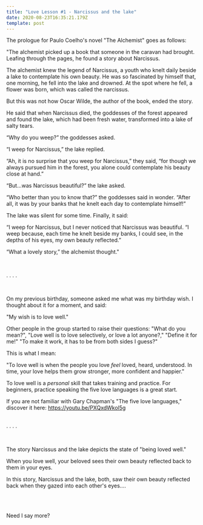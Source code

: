 ```yaml
---
title: "Love Lesson #1 - Narcissus and the lake"
date: 2020-08-23T16:35:21.179Z
template: post
---
```

The prologue for Paulo Coelho's novel "The Alchemist" goes as follows: 

"The alchemist picked up a book that someone in the caravan had brought. Leafing through the pages, he found a story about Narcissus.

The alchemist knew the legend of Narcissus, a youth who knelt daily beside a lake to contemplate his own beauty. He was so fascinated by himself that, one morning, he fell into the lake and drowned. At the spot where he fell, a flower was born, which was called the narcissus.

But this was not how Oscar Wilde, the author of the book, ended the story.

He said that when Narcissus died, the goddesses of the forest appeared and found the lake, which had been fresh water, transformed into a lake of salty tears.

“Why do you weep?” the goddesses asked.

“I weep for Narcissus,” the lake replied.

“Ah, it is no surprise that you weep for Narcissus,” they said, “for though we always pursued him in the forest, you alone could contemplate his beauty close at hand.”

“But…was Narcissus beautiful?” the lake asked.

“Who better than you to know that?” the goddesses said in wonder. “After all, it was by your banks that he knelt each day to contemplate himself!”

The lake was silent for some time. Finally, it said:

“I weep for Narcissus, but I never noticed that Narcissus was beautiful.
“I weep because, each time he knelt beside my banks, I could see, in the depths of his eyes, my own beauty reflected.”

“What a lovely story,” the alchemist thought."

 <br>

. . . .

 <br>

On my previous birthday, someone asked me what was my birthday wish. I thought about it for a moment, and said:



"My wish is to love well."



Other people in the group started to raise their questions: "What do you mean?", "Love well is to love selectively, or love a lot anyone?," "Define it for me!" "To make it work, it has to be from both sides I guess?"



This is what I mean:



"To love well is when the people you love <i>feel</i>  loved, heard, understood. In time, your love helps them grow stronger, more confident and happier."



To love well is a <i>personal </i>skill that takes training and practice. For beginners, practice speaking the five love languages is a great start.



If you are not familiar with Gary Chapman's "The five love languages," discover it here: <https://youtu.be/PXQxdWkol5g>\
 <br>

. . . .

 <br>

The story Narcissus and the lake depicts the state of "being loved well."



When you love well, your beloved sees their own beauty reflected back to them in your eyes.



In this story, Narcissus and the lake, both, saw their own beauty reflected back  when they gazed into each other's eyes....

<br> <br> 

Need I say more?